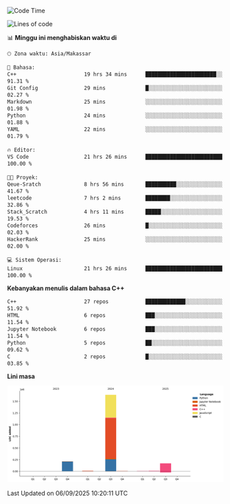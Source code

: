 <!--START_SECTION:waka-->
![Code Time](http://img.shields.io/badge/Code%20Time-449%20hrs%2018%20mins-blue)

![Lines of code](https://img.shields.io/badge/Sejak%20Hello%20World%20aku%20telah%20menulis-2.0%20million%20baris%20kode-blue)

📊 **Minggu ini menghabiskan waktu di** 

```text
🕑︎ Zona waktu: Asia/Makassar

💬 Bahasa: 
C++                      19 hrs 34 mins      ███████████████████████░░   91.31 % 
Git Config               29 mins             █░░░░░░░░░░░░░░░░░░░░░░░░   02.27 % 
Markdown                 25 mins             ░░░░░░░░░░░░░░░░░░░░░░░░░   01.98 % 
Python                   24 mins             ░░░░░░░░░░░░░░░░░░░░░░░░░   01.88 % 
YAML                     22 mins             ░░░░░░░░░░░░░░░░░░░░░░░░░   01.79 % 

🔥 Editor: 
VS Code                  21 hrs 26 mins      █████████████████████████   100.00 % 

🐱‍💻 Proyek: 
Qeue-Sratch              8 hrs 56 mins       ██████████░░░░░░░░░░░░░░░   41.67 % 
leetcode                 7 hrs 2 mins        ████████░░░░░░░░░░░░░░░░░   32.86 % 
Stack_Scratch            4 hrs 11 mins       █████░░░░░░░░░░░░░░░░░░░░   19.53 % 
Codeforces               26 mins             █░░░░░░░░░░░░░░░░░░░░░░░░   02.03 % 
HackerRank               25 mins             ░░░░░░░░░░░░░░░░░░░░░░░░░   02.00 % 

💻 Sistem Operasi: 
Linux                    21 hrs 26 mins      █████████████████████████   100.00 % 
```

**Kebanyakan menulis dalam bahasa C++** 

```text
C++                      27 repos            █████████████░░░░░░░░░░░░   51.92 % 
HTML                     6 repos             ███░░░░░░░░░░░░░░░░░░░░░░   11.54 % 
Jupyter Notebook         6 repos             ███░░░░░░░░░░░░░░░░░░░░░░   11.54 % 
Python                   5 repos             ██░░░░░░░░░░░░░░░░░░░░░░░   09.62 % 
C                        2 repos             █░░░░░░░░░░░░░░░░░░░░░░░░   03.85 % 
```



**Lini masa**

![Lines of Code chart](https://raw.githubusercontent.com/yusuf601/yusuf601/main/assets/bar_graph.png)


 Last Updated on 06/09/2025 10:20:11 UTC
<!--END_SECTION:waka-->

